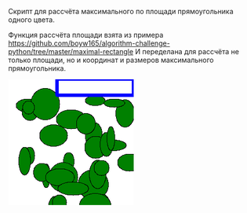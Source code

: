 Скрипт для рассчёта максимального по площади прямоугольника одного цвета.

Функция рассчёта площади взята из примера https://github.com/boyw165/algorithm-challenge-python/tree/master/maximal-rectangle
И переделана для рассчёта не только площади, но и координат и размеров максимального прямоугольника.

![alt text](https://raw.githubusercontent.com/spiiin/FindMaxFilledRectangle/master/out.png)
